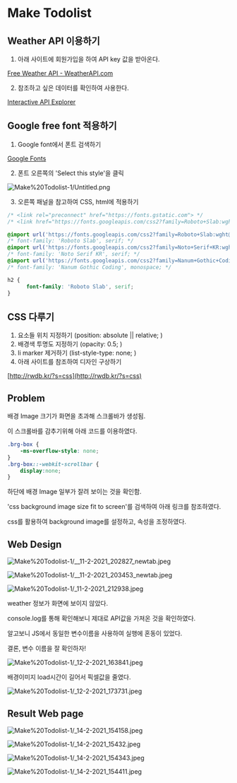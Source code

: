 # Make Todolist

## Weather API 이용하기

 1. 아래 사이트에 회원가입을 하여 API key 값을 받아온다.

[Free Weather API - WeatherAPI.com](https://www.weatherapi.com/)

 2. 참조하고 싶은 데이터를 확인하여 사용한다.

[Interactive API Explorer](https://www.weatherapi.com/api-explorer.aspx)

## Google free font 적용하기

 1. Google font에서 폰트 검색하기

[Google Fonts](https://fonts.google.com/)

 2. 폰트 오른쪽의 'Select this style'을 클릭

![Make%20Todolist-1/Untitled.png](Make%20Todolist-1/Untitled.png)

 

3. 오른쪽 패널을 참고하여 CSS, html에 적용하기

```css
/* <link rel="preconnect" href="https://fonts.gstatic.com"> */
/* <link href="https://fonts.googleapis.com/css2?family=Roboto+Slab:wght@100;200;300;400;500&display=swap" rel="stylesheet"> */

@import url('https://fonts.googleapis.com/css2?family=Roboto+Slab:wght@100;200;300;400;500&display=swap');
/* font-family: 'Roboto Slab', serif; */
@import url('https://fonts.googleapis.com/css2?family=Noto+Serif+KR:wght@300;500&display=swap');
/* font-family: 'Noto Serif KR', serif; */
@import url('https://fonts.googleapis.com/css2?family=Nanum+Gothic+Coding&display=swap');
/* font-family: 'Nanum Gothic Coding', monospace; */

h2 {
	  font-family: 'Roboto Slab', serif;
}
```

## CSS 다루기

1. 요소들 위치 지정하기 (position: absolute || relative; )
2. 배경색 투명도 지정하기 (opacity: 0.5; )
3. li marker 제거하기 (list-style-type: none; )
4. 아래 사이트를 참조하여 디자인 구상하기 

[http://rwdb.kr/?s=css](http://rwdb.kr/?s=css)

## Problem

배경 Image 크기가 화면을 초과해 스크롤바가 생성됨.

이 스크롤바를 감추기위해 아래 코드를 이용하였다.

```css
.brg-box {
    -ms-overflow-style: none;
} 
.brg-box::-webkit-scrollbar {
    display:none;
}
```

하단에 배경 Image 일부가 잘려 보이는 것을 확인함.

'css background image size fit to screen'를 검색하여 아래 링크를 참조하였다.

[](https://www.agernic.com/css-tutorial/css-background-image-size-to-fit-screen.html)

css를 활용하여 background image를 설정하고, 속성을 조정하였다.

## Web Design

![Make%20Todolist-1/__11-2-2021_202827_newtab.jpeg](Make%20Todolist-1/__11-2-2021_202827_newtab.jpeg)

![Make%20Todolist-1/__11-2-2021_203453_newtab.jpeg](Make%20Todolist-1/__11-2-2021_203453_newtab.jpeg)

![Make%20Todolist-1/__11-2-2021_212938_.jpeg](Make%20Todolist-1/__11-2-2021_212938_.jpeg)

weather 정보가 화면에 보이지 않았다. 

console.log를 통해 확인해보니 제대로 API값을 가져온 것을 확인하였다.

알고보니 JS에서 동일한 변수이름을 사용하여 실행에 혼동이 있었다.

결론, 변수 이름을 잘 확인하자!

![Make%20Todolist-1/__12-2-2021_163841_.jpeg](Make%20Todolist-1/__12-2-2021_163841_.jpeg)

배경이미지 load시간이 길어서 픽셀값을 줄였다.

![Make%20Todolist-1/__12-2-2021_173731_.jpeg](Make%20Todolist-1/__12-2-2021_173731_.jpeg)

## Result Web page

![Make%20Todolist-1/__14-2-2021_154158_.jpeg](Make%20Todolist-1/__14-2-2021_154158_.jpeg)

![Make%20Todolist-1/__14-2-2021_15432_.jpeg](Make%20Todolist-1/__14-2-2021_15432_.jpeg)

![Make%20Todolist-1/__14-2-2021_154343_.jpeg](Make%20Todolist-1/__14-2-2021_154343_.jpeg)

![Make%20Todolist-1/__14-2-2021_154411_.jpeg](Make%20Todolist-1/__14-2-2021_154411_.jpeg)